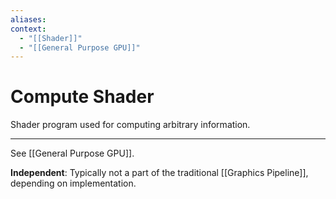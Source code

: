 ```yaml
---
aliases:
context:
  - "[[Shader]]"
  - "[[General Purpose GPU]]"
---
```


# Compute Shader

Shader program used for computing arbitrary information.

---

See [[General Purpose GPU]].

**Independent**: Typically not a part of the traditional [[Graphics Pipeline]], depending on implementation.
